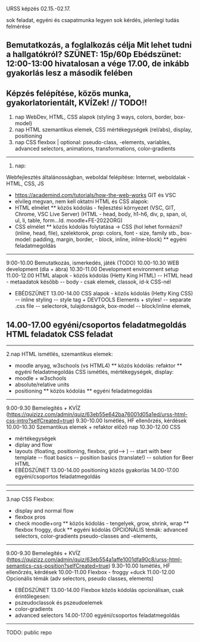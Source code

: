 URSS képzés 02.15.-02.17.

sok feladat, egyéni és csapatmunka legyen
sok kérdés, jelenlegi tudás felmérése

Bemutatkozás, a foglalkozás célja
Mit lehet tudni a hallgatókról?
SZÜNET: 15p/60p
Ebédszünet: 12:00-13:00
hivatalosan a vége 17.00, de inkább gyakorlás lesz a második felében
----------------------------------------------------------------
Képzés felépítése, közös munka, gyakorlatorientált, KVÍZek! // TODO!!
----------------------------------------------------------------
1. nap WebDev, HTML, CSS alapok (styling 3 ways, colors, border, box-model)
2. nap HTML szemantikus elemek, CSS mértékegységek (rel/abs), display, positioning
3. nap CSS flexbox | optional: pseudo-class, -elements, variables, advanced selectors, animations, transformations, color-gradients
-----------------------------------------------------------------
1. nap:

Webfejlesztés általánosságban, weboldal felépítése:
Internet, weboldalak - HTML, CSS, JS
- https://academind.com/tutorials/how-the-web-works
GIT és VSC
- elvileg megvan, nem kell oktatni
HTML és CSS alapok:
- HTML elmélet
** közös kódolás - fejlesztési környezet (VSC, GIT, Chrome, VSC Live Server)
(HTML - head, body, h1-h6, div, p, span, ol, ul, li, table, form...ld. moodle+FE-2022ORG)
- CSS elmélet
** közös kódolás folytatása -> CSS
(hol lehet formázni?(inline, head, file), szelektorok, prop: colors, font - size, family stb., box-model: padding, margin, border, - block, inline, inline-block)
** egyéni feladatmegoldás
---------------------------------------------
9:00-10.00 Bemutatkozás, ismerkedés, játék (TODO)
10.00-10.30 WEB development (dia + ábra)
10.30-11.00 Development environment setup
11.00-12.00 HTML alapok - közös kódolás (Hetty King HTML)
  -- HTML head - metaadatok később
  -- body - csak elemek, classok, id-k CSS-nél
- EBÉDSZÜNET
13.00-14.00 CSS alapok - közös kódolás (Hetty King CSS)
 -- inline styling
 -- style tag                  + DEVTOOLS Elements + styles!
 -- separate .css file
 -- selectorok, tulajdonságok, box-model
 -- block/inline elemek,

14.00-17.00 egyéni/csoportos feladatmegoldás
HTML feladatok
CSS feladat
----------------------------------------------------------------------
----------------------------------------------------------------------
2.nap 
HTML ismétlés, szemantikus elemek:
- moodle anyag, w3schools (vs HTML4)
** közös kódolás: refaktor
** egyéni feladatmegoldás
CSS ismétlés, mértékegységek, display:
- moodle + w3schools
- absolute/relative units
- positioning
** közös kódolás
** egyéni feladatmegoldás
----------------------------------------------------------------------
9.00-9.30 Bemelegítés + KVÍZ 
(https://quizizz.com/admin/quiz/63eb55e642ba76001d05a1ed/urss-html-css-intro?selfCreated=true)
9.30-10.00 Ismétlés, HF ellenőrzés, kérdések
10.00-10.30 Szemantikus elemek + refaktor előző nap
10.30-12.00 CSS 
- mértékegységek
- diplay and flow
- layouts (floating, positioning, flexbox, grid--> ) 
 -- start with beer template 
 -- float basics
 -- position basics (translate!)
 -- solution for Beer HTML
- EBÉDSZÜNET
13.00-14.00 positioning közös gyakorlás
14.00-17.00 egyéni/csoportos feladatmegoldás
---------------------------------------------------------------------
---------------------------------------------------------------------
3.nap
CSS Flexbox:
- display and normal flow
- flexbox pros
- check moodle+org
** közös kódolás - tengelyek, grow, shrink, wrap
** flexbox froggy, duck
** egyéni kódolás
OPCIONÁLIS témák:
advanced selectors, 
color-gradients
pseudo-classes and -elements, 
---------------------------------------------------------------------
9.00-9.30 Bemelegítés + KVÍZ
(https://quizizz.com/admin/quiz/63eb554a1affe1001dfa90c8/urss-html-semantics-css-position?selfCreated=true)
9.30-10.00 Ismétlés, HF ellenőrzés, kérdések
10.00-11.00 Flexbox - froggy +duck
11.00-12.00 Opcionális témák (adv selectors, pseudo classes, elements)
- EBÉDSZÜNET
13.00-14.00 Flexbox közös kódolás
opcionálisan, csak érintőlegesen: 
- pszeudoclassok és pszeudoelemek
- color-gradients
- advanced selectors
14.00-17.00 egyéni/csoportos feladatmegoldás
---------------------------------------------------------------------

TODO: 
public repo
